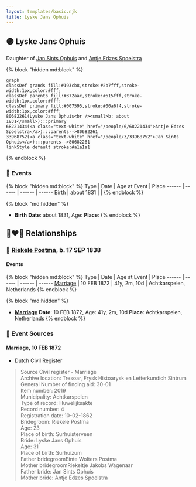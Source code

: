```yaml
---
layout: templates/basic.njk
title: Lyske Jans Ophuis
---
```

## 🟣 Lyske Jans Ophuis

Daughter of [Jan Sints Ophuis](/people/3/33968752) and [Antje Edzes Spoelstra](/people/6/68221434)

{% block "hidden md:block" %}
```mermaid
graph
classDef grands fill:#193cb8,stroke:#2b7fff,stroke-width:1px,color:#fff;
classDef parents fill:#372aac,stroke:#615fff,stroke-width:1px,color:#fff;
classDef primary fill:#007595,stroke:#00a6f4,stroke-width:1px,color:#fff;
80682261(Lyske Jans Ophuis<br /><small>b: about 1831</small>):::primary
68221434(<a class="text-white" href="/people/6/68221434">Antje Edzes Spoelstra</a>):::parents-->80682261
33968752(<a class="text-white" href="/people/3/33968752">Jan Sints Ophuis</a>):::parents-->80682261
linkStyle default stroke:#a1a1a1
```
{% endblock %}

### 📆 Events

{% block "hidden md:block" %}
Type | Date | Age at Event | Place
------ | ------ | ------ | ------
Birth | about 1831 |  |
{% endblock %}

{% block "md:hidden" %}
- **Birth**
**Date**: about 1831, Age:
**Place**:
{% endblock %}

## 👩‍❤️‍👨 Relationships

### 🔵 [Riekele Postma](/people/4/40864364), b. 17 SEP 1838

#### Events

{% block "hidden md:block" %}
Type | Date | Age at Event | Place
------ | ------ | ------ | ------
[Marriage](#event-family-0-event-0) | 10 FEB 1872 | 41y, 2m, 10d | Achtkarspelen, Netherlands
{% endblock %}

{% block "md:hidden" %}
- **[Marriage](#event-family-0-event-0)**
**Date**: 10 FEB 1872, Age: 41y, 2m, 10d
**Place**: Achtkarspelen, Netherlands
{% endblock %}

### 📰 Event Sources

#### <a id="event-family-0-event-0"></a> Marriage, 10 FEB 1872
* Dutch Civil Register
>   
  > Source Civil register - Marriage  
  > Archive location: Tresoar, Frysk Histoarysk en Letterkundich Sintrum  
  > General Number of finding aid: 30-01  
  > Item number: 2019  
  > Municipality: Achtkarspelen  
  > Type of record: Huwelijksakte  
  > Record number: 4  
  > Registration date: 10-02-1862  
  > Bridegroom: Riekele Postma  
  > Age: 23  
  > Place of birth: Surhuisterveen  
  > Bride: Lyske Jans Ophuis  
  > Age: 31  
  > Place of birth: Surhuizum  
  > Father bridegroomEinte Wolters Postma  
  > Mother bridegroomRiekeltje Jakobs Wagenaar  
  > Father bride: Jan Sints Ophuis  
  > Mother bride: Antje Edzes Spoelstra